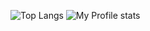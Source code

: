 
[Top Langs]:https://github-readme-stats.vercel.app/api/top-langs/?username=federicomateucci&show_icons=true&theme=merko
[My Profile stats]:https://github-readme-stats.vercel.app/api?username=federicomateucci&count_private=true&show_icons=true&theme=merko
[Link-GameMonster-VueCdn]:https://github.com/federicomateucci/Mini-Juego-Player-Vs-Monster-VUEJS






![Top Langs]      ![My Profile stats]  


